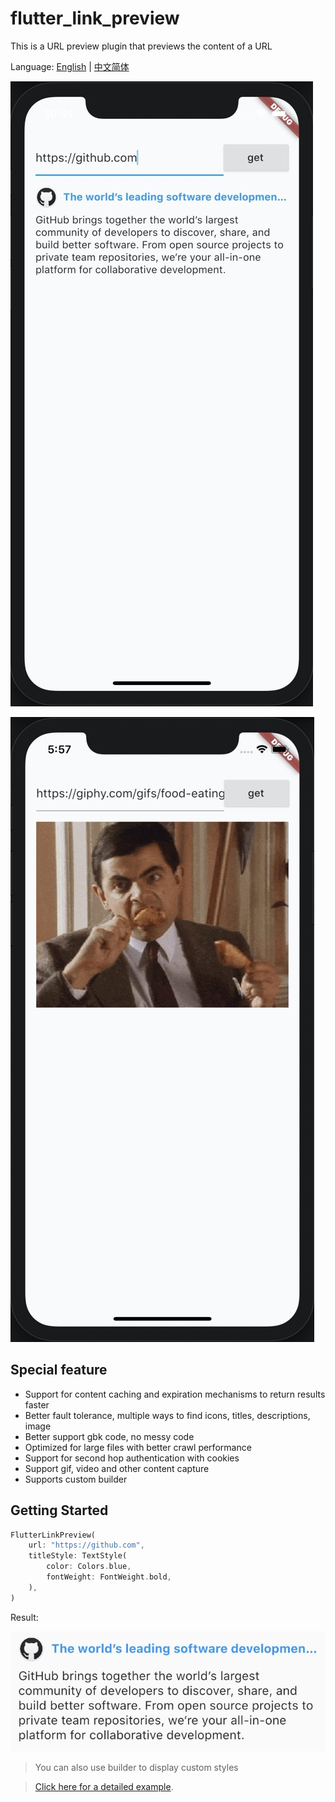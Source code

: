 # flutter_link_preview

This is a URL preview plugin that previews the content of a URL

Language: [English](README.md) | [中文简体](README-ZH.md)

![Demo](images/demo.jpg)

![Gif](images/gif.jpg)

## Special feature

-   Support for content caching and expiration mechanisms to return results faster
-   Better fault tolerance, multiple ways to find icons, titles, descriptions, image
-   Better support gbk code, no messy code
-   Optimized for large files with better crawl performance
-   Support for second hop authentication with cookies
-   Support gif, video and other content capture
-   Supports custom builder

## Getting Started

```dart
FlutterLinkPreview(
    url: "https://github.com",
    titleStyle: TextStyle(
        color: Colors.blue,
        fontWeight: FontWeight.bold,
    ),
)
```

Result:

![Result Image](images/web.jpg)

> You can also use builder to display custom styles

> [Click here for a detailed example](example/lib/main.dart).
